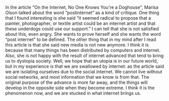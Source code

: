 <p>In the article "On the Internet, No One Knows You're a Doghouse", Marisa Olson talked about the word “postinternet” as a kind of critique. One thing that I found interesting is she said “it seemed radical to propose that a painter, photographer, or textile artist could be an internet artist and that these underdogs could use our support.” I can tell that she is not satisfied about this, even angry. She wants to prove herself and she wants the word “post internet” to be defined. The other thing that in my mind after I read this article is that she said new media is not new anymore. I think it is because that many things has been distributed by computers and internet. Also, she is not happy with the result of internet advanced that tend to bring us to dystopia society. Well, we hope that an utopia is in our future world, but in my experience is that we are swallowed by internet: as the article said we are isolating ourselves due to the social internet. We cannot live without social networks, and most information that we know is from that. The original purpose of the advance is more far away, and the things will develop in the opposite side when they become extreme. I think it is the phenomenon now, and we are stucked in what internet brings us.</p>
